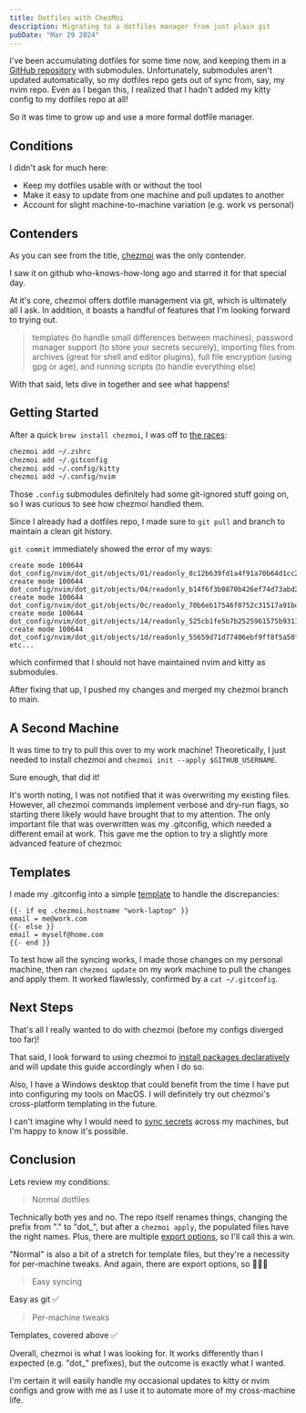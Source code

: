```yaml
---
title: Dotfiles with ChezMoi
description: Migrating to a dotfiles manager from just plain git
pubDate: "Mar 29 2024"
---
```


I've been accumulating dotfiles for some time now, and keeping them in a [GitHub repository](https://github.com/r-cha/dotfiles) with submodules.
Unfortunately, submodules aren't updated automatically, so my dotfiles repo gets out of sync from, say, my nvim repo.
Even as I began this, I realized that I hadn't added my kitty config to my dotfiles repo at all!

So it was time to grow up and use a more formal dotfile manager.

## Conditions

I didn't ask for much here:
- Keep my dotfiles usable with or without the tool
- Make it easy to update from one machine and pull updates to another
- Account for slight machine-to-machine variation (e.g. work vs personal)

## Contenders

As you can see from the title, [chezmoi](https://github.com/twpayne/chezmoi) was the only contender.

I saw it on github who-knows-how-long ago and starred it for that special day.

At it's core, chezmoi offers dotfile management via git, which is ultimately all I ask.
In addition, it boasts a handful of features that I'm looking forward to trying out.
> templates (to handle small differences between machines),
> password manager support (to store your secrets securely),
> importing files from archives (great for shell and editor plugins), 
> full file encryption (using gpg or age),
> and running scripts (to handle everything else)

With that said, lets dive in together and see what happens!

## Getting Started

After a quick `brew install chezmoi`, I was off to [the races](https://www.chezmoi.io/quick-start/):

```sh
chezmoi add ~/.zshrc
chezmoi add ~/.gitconfig
chezmoi add ~/.config/kitty
chezmoi add ~/.config/nvim
```

Those `.config` submodules definitely had some git-ignored stuff going on, so I was curious to see how chezmoi handled them.

Since I already had a dotfiles repo, I made sure to `git pull` and branch to maintain a clean git history.

`git commit` immediately showed the error of my ways:

```
create mode 100644 dot_config/nvim/dot_git/objects/01/readonly_8c12b639fd1a4f91a70b64d1cc2f73b4adf2f8
create mode 100644 dot_config/nvim/dot_git/objects/04/readonly_b14f6f3b0870b426ef74d73abd2e30eeb0d4d9
create mode 100644 dot_config/nvim/dot_git/objects/0c/readonly_70b6eb17546f0752c31517a91bde7863988b85
create mode 100644 dot_config/nvim/dot_git/objects/14/readonly_525cb1fe5b7b2525961575b9311cade6c43e7f
create mode 100644 dot_config/nvim/dot_git/objects/1d/readonly_55659d71d77406ebf9ff8f5a50ffce17c7faab
etc...
```

which confirmed that I should not have maintained nvim and kitty as submodules.

After fixing that up, I pushed my changes and merged my chezmoi branch to main.

## A Second Machine

It was time to try to pull this over to my work machine!
Theoretically, I just needed to install chezmoi and `chezmoi init --apply $GITHUB_USERNAME`.

Sure enough, that did it!

It's worth noting, I was not notified that it was overwriting my existing files.
However, all chezmoi commands implement verbose and dry-run flags, so starting there likely would have brought that to my attention.
The only important file that was overwritten was my .gitconfig, which needed a different email at work.
This gave me the option to try a slightly more advanced feature of chezmoi:

## Templates

I made my .gitconfig into a simple [template](https://www.chezmoi.io/user-guide/manage-machine-to-machine-differences/) to handle the discrepancies:

```
{{- if eq .chezmoi.hostname "work-laptop" }}
email = me@work.com
{{- else }}
email = myself@home.com
{{- end }}
```

To test how all the syncing works, I made those changes on my personal machine, then ran `chezmoi update` on my work machine to pull the changes and apply them.
It worked flawlessly, confirmed by a `cat ~/.gitconfig`.

## Next Steps

That's all I really wanted to do with chezmoi (before my configs diverged too far)!

That said, I look forward to using chezmoi to [install packages declaratively](https://www.chezmoi.io/user-guide/advanced/install-packages-declaratively/) and will update this guide accordingly when I do so.

Also, I have a Windows desktop that could benefit from the time I have put into configuring my tools on MacOS.
I will definitely try out chezmoi's cross-platform templating in the future.

I can't imagine why I would need to [sync secrets](https://www.chezmoi.io/user-guide/password-managers/) across my machines, but I'm happy to know it's possible.

## Conclusion

Lets review my conditions:

> Normal dotfiles

Technically both yes and no.
The repo itself renames things, changing the prefix from "." to "dot_",
but after a `chezmoi apply`, the populated files have the right names.
Plus, there are multiple [export options](https://www.chezmoi.io/user-guide/advanced/migrate-away-from-chezmoi/), so I'll call this a win.

"Normal" is also a bit of a stretch for template files, but they're a necessity for per-machine tweaks.
And again, there are export options, so 🤷🏼‍♂️

> Easy syncing

Easy as git ✅

> Per-machine tweaks

Templates, covered above ✅


Overall, chezmoi is what I was looking for.
It works differently than I expected (e.g. "dot_" prefixes), but the outcome is exactly what I wanted.

I'm certain it will easily handle my occasional updates to kitty or nvim configs
and grow with me as I use it to automate more of my cross-machine life.

